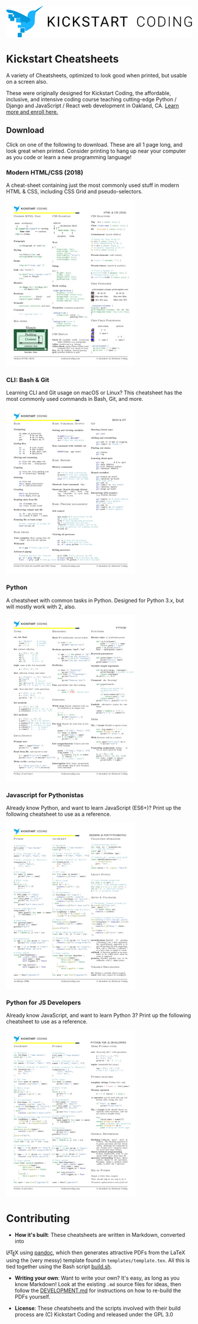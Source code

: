 ![Logo](./templates/letterhead.png)

# Kickstart Cheatsheets


A variety of Cheatsheets, optimized to look good when printed, but usable on a screen also.

These were originally designed for Kickstart Coding, the affordable, inclusive,
and intensive coding course teaching cutting-edge Python / Django and
JavaScript / React web development in Oakland, CA.
[Learn more and enroll here.](http://kickstartcoding.com/?utm_source=github&utm_campaign=cheatsheets)


## Download

Click on one of the following to download. These are all 1 page long, and look
great when printed. Consider printing to hang up near your computer as you code
or learn a new programming language!


### Modern HTML/CSS (2018)

A cheat-sheet containing just the most commonly used stuff in modern HTML &
CSS, including CSS Grid and pseudo-selectors.

[![modern-html-css PDF thumbnail](./build/topical/modern-html-css.thumb.jpg)](https://github.com/kickstartcoding/cheatsheets/raw/master/build/topical/modern-html-css.pdf)

### CLI: Bash & Git

Learning CLI and Git usage on macOS or Linux? This cheatsheet has the most
commonly used commands in Bash, Git, and more.

[![cli-bash PDF thumbnail](./build/topical/cli-bash.thumb.jpg)](https://github.com/kickstartcoding/cheatsheets/raw/master/build/topical/cli-bash.pdf)


### Python

A cheatsheet with common tasks in Python. Designed for Python 3.x, but will
mostly work with 2, also.

[![python PDF thumbnail](./build/topical/python.thumb.jpg)](https://github.com/kickstartcoding/cheatsheets/raw/master/build/topical/python.pdf)



### Javascript for Pythonistas

Already know Python, and want to learn JavaScript (ES6+)?  Print up the
following cheatsheet to use as a reference.

[![javascript-for-pythonistas PDF thumbnail](./build/topical/javascript-for-pythonistas.thumb.jpg)](https://github.com/kickstartcoding/cheatsheets/raw/master/build/topical/javascript-for-pythonistas.pdf)


### Python for JS Developers

Already know JavaScript, and want to learn Python 3?  Print up the
following cheatsheet to use as a reference.

[![python-for-js-developers PDF thumbnail](./build/topical/python-for-js-developers.thumb.jpg)](https://github.com/kickstartcoding/cheatsheets/raw/master/build/topical/python-for-js-developers.pdf)


# Contributing

* **How it's built**: These cheatsheets are written in Markdown, converted into
<style>.latex sub,.latex sup,.tex sub{text-transform:uppercase}.latex sub,.tex sub{vertical-align:-.5ex;margin-left:-.1667em;margin-right:-.125em}.latex,.latex sub,.tex,.tex sub{font-size:1em}.latex sup{font-size:.85em;vertical-align:.15em;margin-left:-.36em;margin-right:-.15em}</style>
<span class="latex">L<sup>a</sup>T<sub>e</sub>X</span> using [pandoc](https://pandoc.org/), which then generates attractive
  PDFs from the LaTeX using the (very messy) template found in
  `templates/template.tex`. All this is tied together using the Bash script
  [build.sh](./build.sh).

* **Writing your own**: Want to write your own? It's easy, as long as you know
  Markdown! Look at the existing `.md` source files for ideas, then follow the
  [DEVELOPMENT.md](./DEVELOPMENT.md) for instructions on how to re-build the
  PDFs yourself.

* **License**: These cheatsheets and the scripts involved with their build
  process are (C) Kickstart Coding and released under the GPL 3.0


